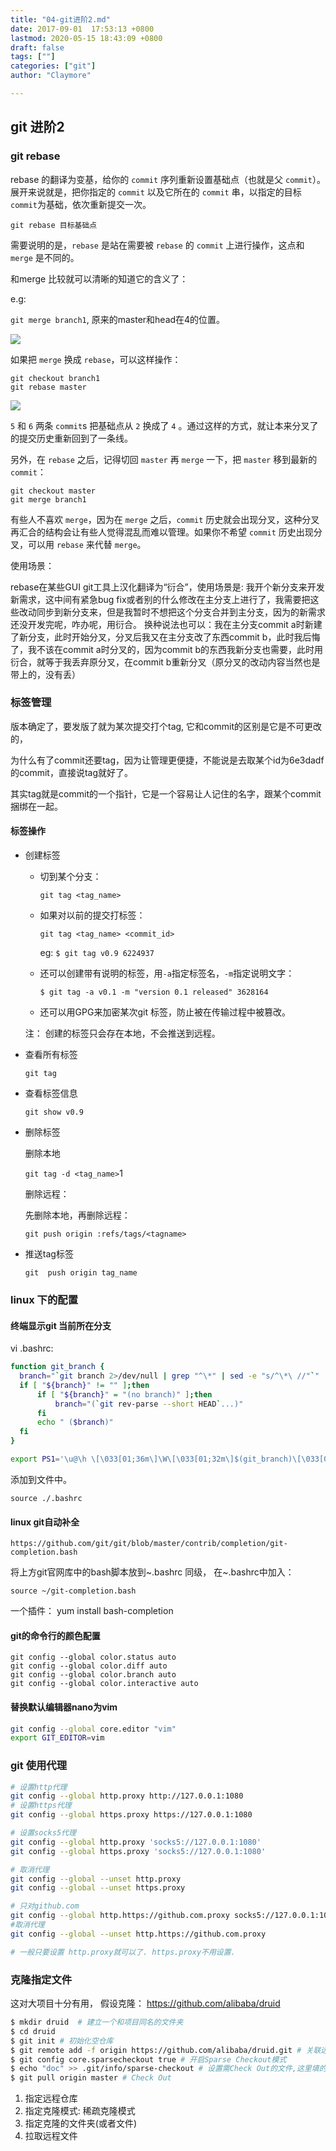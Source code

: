 ```yaml
---
title: "04-git进阶2.md"
date: 2017-09-01  17:53:13 +0800
lastmod: 2020-05-15 18:43:09 +0800
draft: false
tags: [""]
categories: ["git"]
author: "Claymore"

---
```



## git 进阶2

### git rebase

rebase 的翻译为变基，给你的 `commit` 序列重新设置基础点（也就是父 `commit`）。展开来说就是，把你指定的 `commit` 以及它所在的 `commit` 串，以指定的目标 `commit`为基础，依次重新提交一次。

```
git rebase 目标基础点
```

需要说明的是，`rebase` 是站在需要被 `rebase` 的 `commit` 上进行操作，这点和 `merge` 是不同的。

和merge 比较就可以清晰的知道它的含义了：

e.g:

`git merge branch1`,  原来的master和head在4的位置。

![](http://claymore.wang:5000/uploads/big/6c956bf5f5c059a3ecadb3c23467954e.png)

如果把 `merge` 换成 `rebase`，可以这样操作：

```
git checkout branch1
git rebase master
```

![](http://claymore.wang:5000/uploads/big/e4a758c87be1ccaa8233981a93af0752.png)

`5` 和 `6` 两条 `commit`s 把基础点从 `2` 换成了 `4` 。通过这样的方式，就让本来分叉了的提交历史重新回到了一条线。

另外，在 `rebase` 之后，记得切回 `master` 再 `merge` 一下，把 `master` 移到最新的 `commit`：

```
git checkout master
git merge branch1
```

有些人不喜欢 `merge`，因为在 `merge` 之后，`commit` 历史就会出现分叉，这种分叉再汇合的结构会让有些人觉得混乱而难以管理。如果你不希望 `commit` 历史出现分叉，可以用 `rebase` 来代替 `merge`。

使用场景：

rebase在某些GUI git工具上汉化翻译为“衍合”，使用场景是: 我开个新分支来开发新需求，这中间有紧急bug fix或者别的什么修改在主分支上进行了，我需要把这些改动同步到新分支来，但是我暂时不想把这个分支合并到主分支，因为的新需求还没开发完呢，咋办呢，用衍合。
换种说法也可以：我在主分支commit a时新建了新分支，此时开始分叉，分叉后我又在主分支改了东西commit b，此时我后悔了，我不该在commit a时分叉的，因为commit b的东西我新分支也需要，此时用衍合，就等于我丢弃原分叉，在commit b重新分叉（原分叉的改动内容当然也是带上的，没有丢）

### 标签管理

版本确定了，要发版了就为某次提交打个tag, 它和commit的区别是它是不可更改的，

为什么有了commit还要tag，因为让管理更便捷，不能说是去取某个id为6e3dadf的commit，直接说tag就好了。

其实tag就是commit的一个指针，它是一个容易让人记住的名字，跟某个commit捆绑在一起。

#### 标签操作

* 创建标签
  
  * 切到某个分支：
    
    `git tag <tag_name>`
  
  * 如果对以前的提交打标签：
    
    `git tag <tag_name> <commit_id>`
    
    eg: `$ git tag v0.9 6224937`
  
  * 还可以创建带有说明的标签，用`-a`指定标签名，`-m`指定说明文字：
    
    ```
    $ git tag -a v0.1 -m "version 0.1 released" 3628164
    ```
  
  * 还可以用GPG来加密某次git 标签，防止被在传输过程中被篡改。
  
  注： 创建的标签只会存在本地，不会推送到远程。

* 查看所有标签
  
  `git tag`

* 查看标签信息
  
  `git show v0.9`

* 删除标签
  
  删除本地
  
  `git tag -d <tag_name>`1
  
  删除远程：
  
  先删除本地，再删除远程：
  
  `git push origin :refs/tags/<tagname>`

* 推送tag标签
  
  `git  push origin tag_name`



### linux 下的配置

#### 终端显示git 当前所在分支

vi .bashrc:

```bash
function git_branch {
  branch="`git branch 2>/dev/null | grep "^\*" | sed -e "s/^\*\ //"`"
  if [ "${branch}" != "" ];then
      if [ "${branch}" = "(no branch)" ];then
          branch="(`git rev-parse --short HEAD`...)"
      fi
      echo " ($branch)"
  fi
}

export PS1='\u@\h \[\033[01;36m\]\W\[\033[01;32m\]$(git_branch)\[\033[00m\] \$ '
```

添加到文件中。

`source ./.bashrc`

#### linux git自动补全

`https://github.com/git/git/blob/master/contrib/completion/git-completion.bash `

将上方git官网库中的bash脚本放到~.bashrc 同级， 在~.bashrc中加入：

`source ~/git-completion.bash`

一个插件： yum install bash-completion  

#### git的命令行的颜色配置

```
git config --global color.status auto 
git config --global color.diff auto 
git config --global color.branch auto 
git config --global color.interactive auto
```



#### 替换默认编辑器nano为vim

``` sh
git config --global core.editor "vim"
export GIT_EDITOR=vim
```



### git 使用代理

``` sh
# 设置http代理
git config --global http.proxy http://127.0.0.1:1080
# 设置https代理
git config --global https.proxy https://127.0.0.1:1080

# 设置socks5代理
git config --global http.proxy 'socks5://127.0.0.1:1080'
git config --global https.proxy 'socks5://127.0.0.1:1080'

# 取消代理
git config --global --unset http.proxy
git config --global --unset https.proxy

# 只对github.com
git config --global http.https://github.com.proxy socks5://127.0.0.1:1080
#取消代理
git config --global --unset http.https://github.com.proxy

# 一般只要设置 http.proxy就可以了. https.proxy不用设置.
```



### 克隆指定文件

这对大项目十分有用， 假设克隆： https://github.com/alibaba/druid	

``` sh
$ mkdir druid  # 建立一个和项目同名的文件夹
$ cd druid  
$ git init # 初始化空仓库
$ git remote add -f origin https://github.com/alibaba/druid.git # 关联远程地址
$ git config core.sparsecheckout true # 开启Sparse Checkout模式
$ echo "doc" >> .git/info/sparse-checkout # 设置需Check Out的文件,这里填的是项目下的目录，比如 a/b
$ git pull origin master # Check Out
```

1. 指定远程仓库
2. 指定克隆模式: 稀疏克隆模式
3. 指定克隆的文件夹(或者文件)
4. 拉取远程文件



